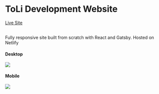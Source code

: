 # ToLi Development Website
<div>
  <a href="https://toli.dev/">Live Site</a>
</div>
<br />
<p>Fully responsive site built from scratch with React and Gatsby. Hosted on Netlify</p>

<div>
  <h4>Desktop</h4>
 <img style="max-width:400px;" src="https://i.imgur.com/rCaBesK.png">
</div>

<div>
  <h4>Mobile</h4>
 <img style="max-width:100px;" src="https://i.imgur.com/cjnrCqG.png">
</div>

